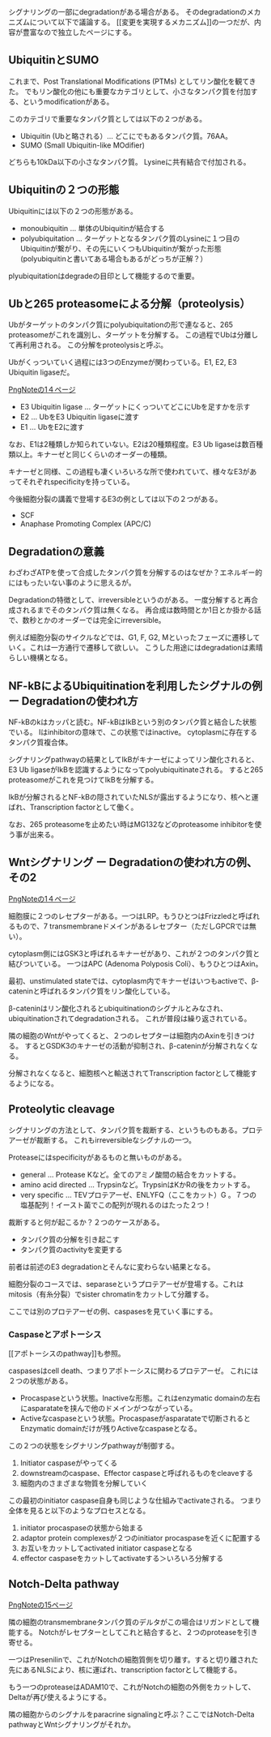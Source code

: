 シグナリングの一部にdegradationがある場合がある。
そのdegradationのメカニズムについて以下で議論する。
[[変更を実現するメカニズム]]の一つだが、内容が豊富なので独立したページにする。

## UbiquitinとSUMO

これまで、Post Translational Modifications (PTMs) としてリン酸化を観てきた。
でもリン酸化の他にも重要なカテゴリとして、小さなタンパク質を付加する、というmodificationがある。

このカテゴリで重要なタンパク質としては以下の２つがある。

- Ubiquitin (Ubと略される）... どこにでもあるタンパク質。76AA。
- SUMO (Small Ubiquitin-like MOdifier)

どちらも10kDa以下の小さなタンパク質。
Lysineに共有結合で付加される。

## Ubiquitinの２つの形態

Ubiquitinには以下の２つの形態がある。

- monoubiquitin ... 単体のUbiquitinが結合する
- polyubiquitation ... ターゲットとなるタンパク質のLysineに１つ目のUbiquitinが繋がり、その先にいくつもUbiquitinが繋がった形態(polyubiquitinと書いてある場合もあるがどっちが正解？）

plyubiquitationはdegradeの目印として機能するので重要。

## Ubと265 proteasomeによる分解（proteolysis）

Ubがターゲットのタンパク質にpolyubiquitationの形で連なると、265 proteasomeがこれを識別し、ターゲットを分解する。
この過程でUbは分離して再利用される。
この分解をproteolysisと呼ぶ。

Ubがくっついていく過程には3つのEnzymeが関わっている。E1, E2, E3 Ubiquitin ligaseだ。

[PngNoteの1４ページ](https://karino2.github.io/ImageGallery/CellBiology706x.html#lg=1&slide=13)

- E3 Ubiquitin ligase ... ターゲットにくっついてどこにUbを足すかを示す
- E2 ... UbをE3 Ubiquitin ligaseに渡す
- E1 ... UbをE2に渡す

なお、E1は2種類しか知られていない。E2は20種類程度。E3 Ub ligaseは数百種類以上。キナーゼと同じくらいのオーダーの種類。

キナーゼと同様、この過程も凄くいろいろな所で使われていて、様々なE3があってそれぞれspecificityを持っている。

今後細胞分裂の講義で登場するE3の例としては以下の２つがある。

- SCF
- Anaphase Promoting Complex (APC/C)

## Degradationの意義

わざわざATPを使って合成したタンパク質を分解するのはなぜか？エネルギー的にはもったいない事のように思えるが。

Degradationの特徴として、irreversibleというのがある。
一度分解すると再合成されるまでそのタンパク質は無くなる。
再合成は数時間とか1日とか掛かる話で、数秒とかのオーダーでは完全にirreversible。

例えば細胞分裂のサイクルなどでは、G1, F, G2, Mといったフェーズに遷移していく。これは一方通行で遷移して欲しい。
こうした用途にはdegradationは素晴らしい機構となる。

## NF-kBによるUbiquitinationを利用したシグナルの例 ー Degradationの使われ方

NF-kBのkはカッパと読む。NF-kBはIkBという別のタンパク質と結合した状態でいる。
Iはinhibitorの意味で、この状態ではinactive。
cytoplasmに存在するタンパク質複合体。

シグナリングpathwayの結果としてIkBがキナーゼによってリン酸化されると、
E3 Ub ligaseがIkBを認識するようになってpolyubiquitinateされる。
すると265 proteasomeがこれを見つけてIkBを分解する。

IkBが分解されるとNF-kBの隠されていたNLSが露出するようになり、核へと運ばれ、Transcription factorとして働く。

なお、265 proteasomeを止めたい時はMG132などのproteasome inhibitorを使う事が出来る。

## Wntシグナリング ー Degradationの使われ方の例、その2

[PngNoteの1４ページ](https://karino2.github.io/ImageGallery/CellBiology706x.html#lg=1&slide=13)

細胞膜に２つのレセプターがある。一つはLRP。もうひとつはFrizzledと呼ばれるもので、7 transmembraneドメインがあるレセプター（ただしGPCRでは無い）。

cytoplasm側にはGSK3と呼ばれるキナーゼがあり、これが２つのタンパク質と結びついている。
一つはAPC (Adenoma Polyposis Coli）、もうひとつはAxin。

最初、unstimulated stateでは、cytoplasm内でキナーゼはいつもactiveで、β-cateninと呼ばれるタンパク質をリン酸化している。

β-cateninはリン酸化されるとubiquitinationのシグナルとみなされ、ubiquitinationされてdegradationされる。
これが普段は繰り返されている。

隣の細胞のWntがやってくると、２つのレセプターは細胞内のAxinを引きつける。
するとGSDK3のキナーゼの活動が抑制され、β-cateninが分解されなくなる。

分解されなくなると、細胞核へと輸送されてTranscription factorとして機能するようになる。

## Proteolytic cleavage

シグナリングの方法として、タンパク質を裁断する、というものもある。プロテアーゼが裁断する。
これもirreversibleなシグナルの一つ。

Proteaseにはspecificityがあるものと無いものがある。

- general ... Protease Kなど。全てのアミノ酸間の結合をカットする。
- amino acid directed ... Trypsinなど。TrypsinはKかRの後をカットする。
- very specific ... TEVプロテアーゼ、ENLYFQ（ここをカット）G 。７つの塩基配列！イースト菌でこの配列が現れるのはたった２つ！

裁断すると何が起こるか？２つのケースがある。

- タンパク質の分解を引き起こす
- タンパク質のactivityを変更する

前者は前述のE3 degradationとそんなに変わらない結果となる。

細胞分裂のコースでは、separaseというプロテアーゼが登場する。これはmitosis（有糸分裂）でsister chromatinをカットして分離する。

ここでは別のプロテアーゼの例、caspasesを見ていく事にする。

### Caspaseとアポトーシス

[[アポトーシスのpathway]]も参照。

caspasesはcell death、つまりアポトーシスに関わるプロテアーゼ。
これには２つの状態がある。

- Procaspaseという状態。Inactiveな形態。これはenzymatic domainの左右にasparatateを挟んで他のドメインがつながっている。
- Activeなcaspaseという状態。Procaspaseがasparatateで切断されるとEnzymatic domainだけが残りActiveなcaspaseとなる。

この２つの状態をシグナリングpathwayが制御する。

1. Initiator caspaseがやってくる
2. downstreamのcaspase、Effector caspaseと呼ばれるものをcleaveする
3. 細胞内のさまざまな物質を分解していく

この最初のinitiator caspase自身も同じような仕組みでactivateされる。
つまり全体を見ると以下のようなプロセスとなる。

1. initiator procaspaseの状態から始まる
2. adaptor protein complexesが２つのinitiator procaspaseを近くに配置する
3. お互いをカットしてactivated initiator caspaseとなる
4. effector caspaseをカットしてactivateする＞いろいろ分解する

## Notch-Delta pathway

[PngNoteの15ページ](https://karino2.github.io/ImageGallery/CellBiology706x.html#lg=1&slide=14)

隣の細胞のtransmembraneタンパク質のデルタがこの場合はリガンドとして機能する。
Notchがレセプターとしてこれと結合すると、２つのproteaseを引き寄せる。

一つはPresenilinで、これがNotchの細胞質側を切り離す。すると切り離された先にあるNLSにより、核に運ばれ、transcription factorとして機能する。

もう一つのproteaseはADAM10で、これがNotchの細胞の外側をカットして、Deltaが再び使えるようにする。

隣の細胞からのシグナルをparacrine signalingと呼ぶ？ここではNotch-Delta pathwayとWntシグナリングがそれか。